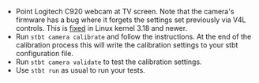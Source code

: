 * Point Logitech C920 webcam at TV screen. Note that the camera's firmware has
  a bug where it forgets the settings set previously via V4L controls. This is
  [fixed](https://git.kernel.org/cgit/linux/kernel/git/next/linux-next.git/log/?qt=grep&q=uvcvideo%3A+Work+around+buggy+Logitech+C920+firmware)
  in Linux kernel 3.18 and newer.
* Run `stbt camera calibrate` and follow the instructions. At the end of the
  calibration process this will write the calibration settings to your stbt
  configuration file.
* Run `stbt camera validate` to test the calibration settings.
* Use `stbt run` as usual to run your tests.
